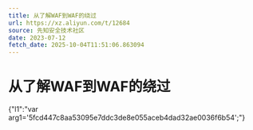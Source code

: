 ```yaml
---
title: 从了解WAF到WAF的绕过
url: https://xz.aliyun.com/t/12684
source: 先知安全技术社区
date: 2023-07-12
fetch_date: 2025-10-04T11:51:06.863094
---
```


# 从了解WAF到WAF的绕过

{"l1":"var arg1='5fcd447c8aa53095e7ddc3de8e055aceb4dad32ae0036f6b54';"}
